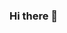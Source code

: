### Hi there 👋

<!--
**SaharSun/SaharSun** is a ✨ _special_ ✨ repository because its `README.md` (this file) appears on your GitHub profile.

Here are some ideas to get you started:

- 🔭 I’m currently working on ...
- 🌱 I’m currently learning Golang , python , BI
- 👯 I’m looking to collaborate on backend with go & BI with python
- 🤔 I’m looking for help with ...
- 💬 Ask me about Python:{pandas,numpy} ; DataBase:{Microsoft sql server , Mongo DB} , Go:{gin} 
- 📫 How to reach me: ...
- 😄 Pronouns: ...
- ⚡ Fun fact: I started Bi and go for backend
-->
